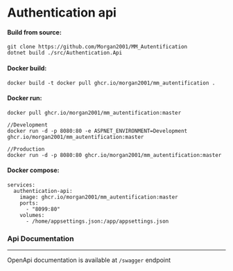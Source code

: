 # Authentication api

#### Build from source:

``` 
git clone https://github.com/Morgan2001/MM_Autentification
dotnet build ./src/Authentication.Api
```

#### Docker build:

```
docker build -t docker pull ghcr.io/morgan2001/mm_autentification .
```

#### Docker run:

```
docker pull ghcr.io/morgan2001/mm_autentification:master

//Development
docker run -d -p 8080:80 -e ASPNET_ENVIRONMENT=Development ghcr.io/morgan2001/mm_autentification:master

//Production 
docker run -d -p 8080:80 ghcr.io/morgan2001/mm_autentification:master
```

#### Docker compose:
```
services:
  authentication-api:
    image: ghcr.io/morgan2001/mm_autentification:master
    ports:
      - "8099:80"
    volumes:
      - /home/appsettings.json:/app/appsettings.json
```

### Api Documentation
---
OpenApi documentation is available at ```/swagger``` endpoint
